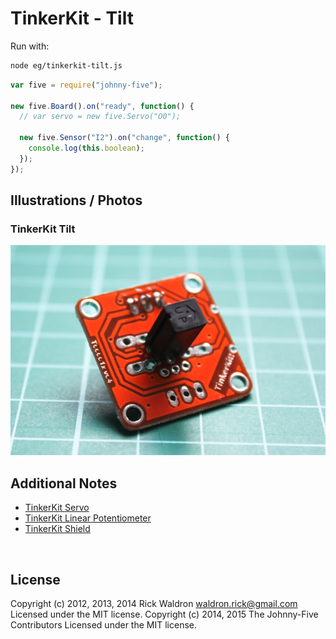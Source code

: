 <!--remove-start-->

# TinkerKit - Tilt

<!--remove-end-->








Run with:
```bash
node eg/tinkerkit-tilt.js
```


```javascript
var five = require("johnny-five");

new five.Board().on("ready", function() {
  // var servo = new five.Servo("O0");

  new five.Sensor("I2").on("change", function() {
    console.log(this.boolean);
  });
});


```


## Illustrations / Photos


### TinkerKit Tilt



![docs/images/tinkerkit-tilt.png](images/tinkerkit-tilt.png)  






## Additional Notes
- [TinkerKit Servo](http://tinkerkit.tihhs.nl/servo/)
- [TinkerKit Linear Potentiometer](http://tinkerkit.tihhs.nl/linear-pot/)
- [TinkerKit Shield](http://tinkerkit.tihhs.nl/shield/)

&nbsp;

<!--remove-start-->

## License
Copyright (c) 2012, 2013, 2014 Rick Waldron <waldron.rick@gmail.com>
Licensed under the MIT license.
Copyright (c) 2014, 2015 The Johnny-Five Contributors
Licensed under the MIT license.

<!--remove-end-->

